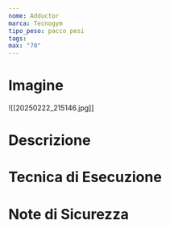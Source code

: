 ```yaml
---
nome: Adductor
marca: Tecnogym
tipo_peso: pacco pesi
tags: 
max: "70"
---
```

# Imagine
![[20250222_215146.jpg]]

# Descrizione
<!-- Descrizione dettagliata dell'esercizio -->

# Tecnica di Esecuzione
<!-- Punti chiave per l'esecuzione corretta -->

# Note di Sicurezza
<!-- Precauzioni e considerazioni sulla sicurezza -->
